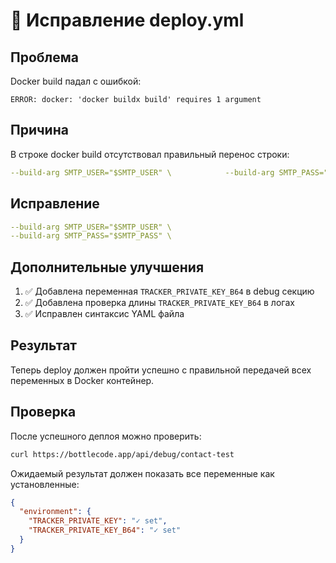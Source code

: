 # 🔧 Исправление deploy.yml

## Проблема
Docker build падал с ошибкой:
```
ERROR: docker: 'docker buildx build' requires 1 argument
```

## Причина
В строке docker build отсутствовал правильный перенос строки:
```yaml
--build-arg SMTP_USER="$SMTP_USER" \            --build-arg SMTP_PASS="$SMTP_PASS" \
```

## Исправление
```yaml
--build-arg SMTP_USER="$SMTP_USER" \
--build-arg SMTP_PASS="$SMTP_PASS" \
```

## Дополнительные улучшения
1. ✅ Добавлена переменная `TRACKER_PRIVATE_KEY_B64` в debug секцию
2. ✅ Добавлена проверка длины `TRACKER_PRIVATE_KEY_B64` в логах
3. ✅ Исправлен синтаксис YAML файла

## Результат
Теперь deploy должен пройти успешно с правильной передачей всех переменных в Docker контейнер.

## Проверка
После успешного деплоя можно проверить:
```bash
curl https://bottlecode.app/api/debug/contact-test
```

Ожидаемый результат должен показать все переменные как установленные:
```json
{
  "environment": {
    "TRACKER_PRIVATE_KEY": "✓ set",
    "TRACKER_PRIVATE_KEY_B64": "✓ set"
  }
}
```
